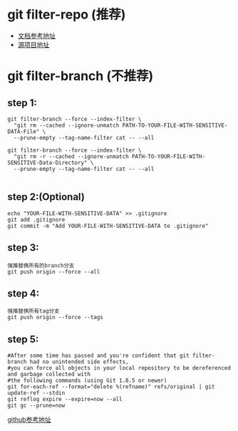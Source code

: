 # git filter-repo (推荐)
- [文档参考地址](https://htmlpreview.github.io/?https://github.com/newren/git-filter-repo/blob/docs/html/git-filter-repo.html#EXAMPLES)
- [源项目地址](https://github.com/newren/git-filter-repo)

# git filter-branch (不推荐)
## step 1:
```
git filter-branch --force --index-filter \
  "git rm --cached --ignore-unmatch PATH-TO-YOUR-FILE-WITH-SENSITIVE-DATA-File" \
  --prune-empty --tag-name-filter cat -- --all

git filter-branch --force --index-filter \
  "git rm -r --cached --ignore-unmatch PATH-TO-YOUR-FILE-WITH-SENSITIVE-Data-Directory" \
  --prune-empty --tag-name-filter cat -- --all
 
```
## step 2:(Optional)
```
echo "YOUR-FILE-WITH-SENSITIVE-DATA" >> .gitignore
git add .gitignore
git commit -m "Add YOUR-FILE-WITH-SENSITIVE-DATA to .gitignore"
```

## step 3:
```
强推替换所有的branch分支
git push origin --force --all
```
## step 4:
```
强推替换所有tag分支
git push origin --force --tags
```

## step 5:
```
#After some time has passed and you're confident that git filter-branch had no unintended side effects, 
#you can force all objects in your local repository to be dereferenced and garbage collected with
#the following commands (using Git 1.8.5 or newer)
git for-each-ref --format="delete %(refname)" refs/original | git update-ref --stdin
git reflog expire --expire=now --all
git gc --prune=now
```

[github参考地址](https://help.github.com/en/github/authenticating-to-github/removing-sensitive-data-from-a-repository)
